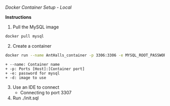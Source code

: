 *Docker Container Setup - Local*

**Instructions**
1. Pull the MySQL image

```bash
docker pull mysql
```
2. Create a container
```bash
docker run --name AntHalls_container -p 3306:3306 -e MYSQL_ROOT_PASSWORD=password -d mysql
```
    + --name: Container name
    + -p: Ports [Host]:[Container port]
    + -e: password for mysql
    + -d: image to use
3. Use an IDE to connect
    * Connecting to port 3307
4. Run ./init.sql